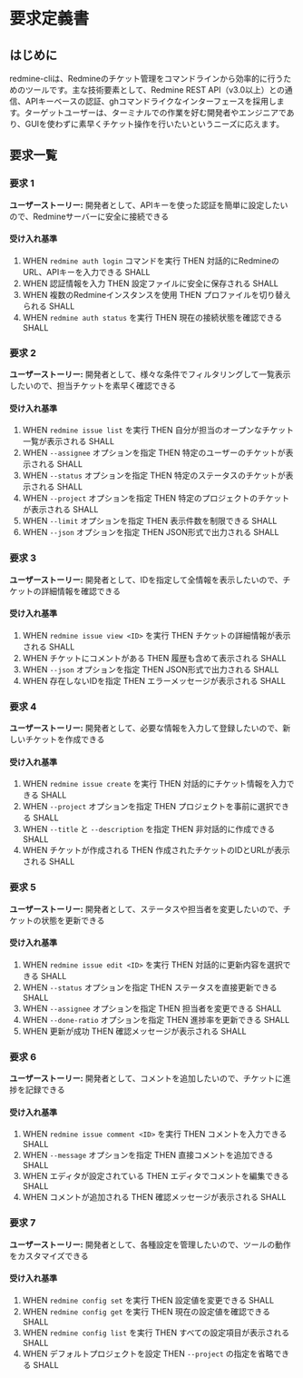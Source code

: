 # 要求定義書

## はじめに

redmine-cliは、Redmineのチケット管理をコマンドラインから効率的に行うためのツールです。主な技術要素として、Redmine REST API（v3.0以上）との通信、APIキーベースの認証、ghコマンドライクなインターフェースを採用します。ターゲットユーザーは、ターミナルでの作業を好む開発者やエンジニアであり、GUIを使わずに素早くチケット操作を行いたいというニーズに応えます。

## 要求一覧

### 要求 1
**ユーザーストーリー:** 開発者として、APIキーを使った認証を簡単に設定したいので、Redmineサーバーに安全に接続できる

#### 受け入れ基準
1. WHEN `redmine auth login` コマンドを実行 THEN 対話的にRedmineのURL、APIキーを入力できる SHALL
2. WHEN 認証情報を入力 THEN 設定ファイルに安全に保存される SHALL
3. WHEN 複数のRedmineインスタンスを使用 THEN プロファイルを切り替えられる SHALL
4. WHEN `redmine auth status` を実行 THEN 現在の接続状態を確認できる SHALL

### 要求 2
**ユーザーストーリー:** 開発者として、様々な条件でフィルタリングして一覧表示したいので、担当チケットを素早く確認できる

#### 受け入れ基準
1. WHEN `redmine issue list` を実行 THEN 自分が担当のオープンなチケット一覧が表示される SHALL
2. WHEN `--assignee` オプションを指定 THEN 特定のユーザーのチケットが表示される SHALL
3. WHEN `--status` オプションを指定 THEN 特定のステータスのチケットが表示される SHALL
4. WHEN `--project` オプションを指定 THEN 特定のプロジェクトのチケットが表示される SHALL
5. WHEN `--limit` オプションを指定 THEN 表示件数を制限できる SHALL
6. WHEN `--json` オプションを指定 THEN JSON形式で出力される SHALL

### 要求 3
**ユーザーストーリー:** 開発者として、IDを指定して全情報を表示したいので、チケットの詳細情報を確認できる

#### 受け入れ基準
1. WHEN `redmine issue view <ID>` を実行 THEN チケットの詳細情報が表示される SHALL
2. WHEN チケットにコメントがある THEN 履歴も含めて表示される SHALL
3. WHEN `--json` オプションを指定 THEN JSON形式で出力される SHALL
4. WHEN 存在しないIDを指定 THEN エラーメッセージが表示される SHALL

### 要求 4
**ユーザーストーリー:** 開発者として、必要な情報を入力して登録したいので、新しいチケットを作成できる

#### 受け入れ基準
1. WHEN `redmine issue create` を実行 THEN 対話的にチケット情報を入力できる SHALL
2. WHEN `--project` オプションを指定 THEN プロジェクトを事前に選択できる SHALL
3. WHEN `--title` と `--description` を指定 THEN 非対話的に作成できる SHALL
4. WHEN チケットが作成される THEN 作成されたチケットのIDとURLが表示される SHALL

### 要求 5
**ユーザーストーリー:** 開発者として、ステータスや担当者を変更したいので、チケットの状態を更新できる

#### 受け入れ基準
1. WHEN `redmine issue edit <ID>` を実行 THEN 対話的に更新内容を選択できる SHALL
2. WHEN `--status` オプションを指定 THEN ステータスを直接更新できる SHALL
3. WHEN `--assignee` オプションを指定 THEN 担当者を変更できる SHALL
4. WHEN `--done-ratio` オプションを指定 THEN 進捗率を更新できる SHALL
5. WHEN 更新が成功 THEN 確認メッセージが表示される SHALL

### 要求 6
**ユーザーストーリー:** 開発者として、コメントを追加したいので、チケットに進捗を記録できる

#### 受け入れ基準
1. WHEN `redmine issue comment <ID>` を実行 THEN コメントを入力できる SHALL
2. WHEN `--message` オプションを指定 THEN 直接コメントを追加できる SHALL
3. WHEN エディタが設定されている THEN エディタでコメントを編集できる SHALL
4. WHEN コメントが追加される THEN 確認メッセージが表示される SHALL

### 要求 7
**ユーザーストーリー:** 開発者として、各種設定を管理したいので、ツールの動作をカスタマイズできる

#### 受け入れ基準
1. WHEN `redmine config set` を実行 THEN 設定値を変更できる SHALL
2. WHEN `redmine config get` を実行 THEN 現在の設定値を確認できる SHALL
3. WHEN `redmine config list` を実行 THEN すべての設定項目が表示される SHALL
4. WHEN デフォルトプロジェクトを設定 THEN `--project` の指定を省略できる SHALL